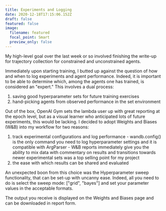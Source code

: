 ```yaml
---
title: Experiments and Logging
date: 2020-12-18T17:15:06.152Z
draft: false
featured: false
image:
  filename: featured
  focal_point: Smart
  preview_only: false
---
```

My high-level goal over the last week or so involved finishing the write-up for trajectory collection for constrained and unconstrained agents.

Immediately upon starting training, I butted up against the question of how and when to log experiments and agent performance. Indeed,
it is important to be able to determine which, among the agents one has trained, is considered an "expert." This involves a dual process:

1. saving good hyperparameter sets for future training exercises
2. hand-picking agents from observed performance in the set environment

Out of the box, OpenAI Gym sets the lambda user up with great reporting at the epoch level, but as a visual learner who anticipated lots of 
future experiments, this would be lacking. I decided to adopt Weights and Biases (W&B) into my workflow for two reasons:

1. track experimental configurations and log performance
   		- wandb.config() is the only command you need to log hyperparameter settings and it is compatible with ArgParser
   		- W&B reports immediately give you the ability to mix data with commentary on results and transitions towards newer experimental sets was a top selling point
   for my project
2. the ease with which results can be shared and evaluated

An unexpected boon from this choice was the Hyperparameter sweep functionality, that can be set-up with uncanny ease. Indeed, all you need to do is select the sweep mode: \["grid", "bayes"] and set your parameter values in the acceptable formats.



The output you receive is displayed on the Weights and Biases page and can be downloaded in report form.